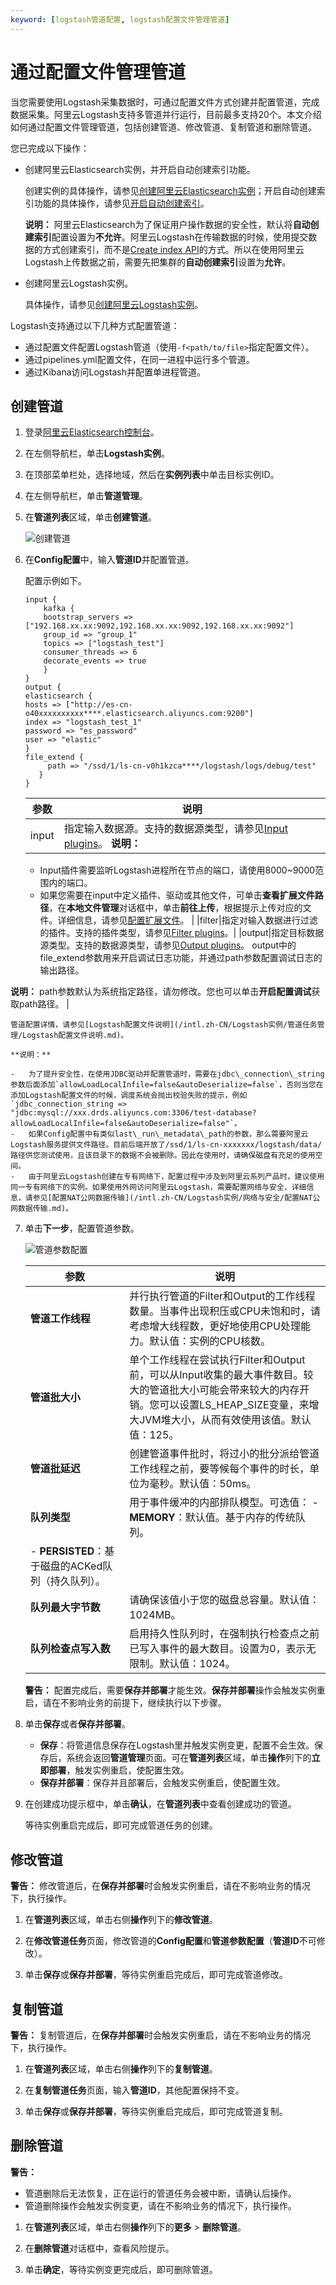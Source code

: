 ```yaml
---
keyword: [logstash管道配置, logstash配置文件管理管道]
---
```


# 通过配置文件管理管道

当您需要使用Logstash采集数据时，可通过配置文件方式创建并配置管道，完成数据采集。阿里云Logstash支持多管道并行运行，目前最多支持20个。本文介绍如何通过配置文件管理管道，包括创建管道、修改管道、复制管道和删除管道。

您已完成以下操作：

-   创建阿里云Elasticsearch实例，并开启自动创建索引功能。

    创建实例的具体操作，请参见[创建阿里云Elasticsearch实例](/intl.zh-CN/快速入门/步骤一：创建实例/创建阿里云Elasticsearch实例.md)；开启自动创建索引功能的具体操作，请参见[开启自动创建索引](/intl.zh-CN/快速入门/步骤二：配置实例（可选）.md)。

    **说明：** 阿里云Elasticsearch为了保证用户操作数据的安全性，默认将**自动创建索引**配置设置为**不允许**。阿里云Logstash在传输数据的时候，使用提交数据的方式创建索引，而不是[Create index API](https://www.elastic.co/guide/en/elasticsearch/reference/current/indices-create-index.html)的方式。所以在使用阿里云Logstash上传数据之前，需要先把集群的**自动创建索引**设置为**允许**。

-   创建阿里云Logstash实例。

    具体操作，请参见[创建阿里云Logstash实例](/intl.zh-CN/Logstash实例/快速入门/步骤一：创建实例/创建阿里云Logstash实例.md)。


Logstash支持通过以下几种方式配置管道：

-   通过配置文件配置Logstash管道（使用`-f<path/to/file>`指定配置文件）。
-   通过pipelines.yml配置文件，在同一进程中运行多个管道。
-   通过Kibana访问Logstash并配置单进程管道。

## 创建管道

1.  登录[阿里云Elasticsearch控制台](https://elasticsearch.console.aliyun.com/#/home)。

2.  在左侧导航栏，单击**Logstash实例**。

3.  在顶部菜单栏处，选择地域，然后在**实例列表**中单击目标实例ID。

4.  在左侧导航栏，单击**管道管理**。

5.  在**管道列表**区域，单击**创建管道**。

    ![创建管道](https://static-aliyun-doc.oss-accelerate.aliyuncs.com/assets/img/zh-CN/2312659951/p95025.png)

6.  在**Config配置**中，输入**管道ID**并配置管道。

    配置示例如下。

    ```
    input {
        kafka {
        bootstrap_servers => ["192.168.xx.xx:9092,192.168.xx.xx:9092,192.168.xx.xx:9092"]
        group_id => "group_1"
        topics => ["logstash_test"]
        consumer_threads => 6
        decorate_events => true
        }
    }
    output {
    elasticsearch {
    hosts => ["http://es-cn-o40xxxxxxxxxx****.elasticsearch.aliyuncs.com:9200"]
    index => "logstash_test_1"
    password => "es_password"
    user => "elastic"
    }  
    file_extend {
         path => "/ssd/1/ls-cn-v0h1kzca****/logstash/logs/debug/test"
       }
    }
    ```

    |参数|说明|
    |--|--|
    |input|指定输入数据源。支持的数据源类型，请参见[Input plugins](https://www.elastic.co/guide/en/logstash/7.4/input-plugins.html)。 **说明：**

    -   Input插件需要监听Logstash进程所在节点的端口，请使用8000~9000范围内的端口。
    -   如果您需要在input中定义插件、驱动或其他文件，可单击**查看扩展文件路径**，在**本地文件管理**对话框中，单击**前往上传**，根据提示上传对应的文件。详细信息，请参见[配置扩展文件](/intl.zh-CN/Logstash实例/集群配置/配置扩展文件.md)。 |
    |filter|指定对输入数据进行过滤的插件。支持的插件类型，请参见[Filter plugins](https://www.elastic.co/guide/en/logstash/7.4/filter-plugins.html)。|
    |output|指定目标数据源类型。支持的数据源类型，请参见[Output plugins](https://www.elastic.co/guide/en/logstash/7.4/output-plugins.html)。 output中的file\_extend参数用来开启调试日志功能，并通过path参数配置调试日志的输出路径。

**说明：** path参数默认为系统指定路径，请勿修改。您也可以单击**开启配置调试**获取path路径。 |

    管道配置详情，请参见[Logstash配置文件说明](/intl.zh-CN/Logstash实例/管道任务管理/Logstash配置文件说明.md)。

    **说明：**

    -   为了提升安全性，在使用JDBC驱动并配置管道时，需要在jdbc\_connection\_string参数后面添加`allowLoadLocalInfile=false&autoDeserialize=false`，否则当您在添加Logstash配置文件的时候，调度系统会抛出校验失败的提示，例如`jdbc_connection_string => "jdbc:mysql://xxx.drds.aliyuncs.com:3306/test-database?allowLoadLocalInfile=false&autoDeserialize=false"`。
    -   如果Config配置中有类似last\_run\_metadata\_path的参数，那么需要阿里云Logstash服务提供文件路径。目前后端开放了/ssd/1/ls-cn-xxxxxxx/logstash/data/路径供您测试使用，且该目录下的数据不会被删除。因此在使用时，请确保磁盘有充足的使用空间。
    -   由于阿里云Logstash创建在专有网络下，配置过程中涉及到阿里云系列产品时，建议使用同一专有网络下的实例。如果使用外网访问阿里云Logstash，需要配置网络与安全，详细信息，请参见[配置NAT公网数据传输](/intl.zh-CN/Logstash实例/网络与安全/配置NAT公网数据传输.md)。
7.  单击**下一步**，配置管道参数。

    ![管道参数配置](https://static-aliyun-doc.oss-accelerate.aliyuncs.com/assets/img/zh-CN/2312659951/p67293.png)

    |参数|说明|
    |--|--|
    |**管道工作线程**|并行执行管道的Filter和Output的工作线程数量。当事件出现积压或CPU未饱和时，请考虑增大线程数，更好地使用CPU处理能力。默认值：实例的CPU核数。|
    |**管道批大小**|单个工作线程在尝试执行Filter和Output前，可以从Input收集的最大事件数目。较大的管道批大小可能会带来较大的内存开销。您可以设置LS\_HEAP\_SIZE变量，来增大JVM堆大小，从而有效使用该值。默认值：125。|
    |**管道批延迟**|创建管道事件批时，将过小的批分派给管道工作线程之前，要等候每个事件的时长，单位为毫秒。默认值：50ms。|
    |**队列类型**|用于事件缓冲的内部排队模型。可选值：     -   **MEMORY**：默认值。基于内存的传统队列。
    -   **PERSISTED**：基于磁盘的ACKed队列（持久队列）。 |
    |**队列最大字节数**|请确保该值小于您的磁盘总容量。默认值：1024MB。|
    |**队列检查点写入数**|启用持久性队列时，在强制执行检查点之前已写入事件的最大数目。设置为0，表示无限制。默认值：1024。|

    **警告：** 配置完成后，需要**保存并部署**才能生效。**保存并部署**操作会触发实例重启，请在不影响业务的前提下，继续执行以下步骤。

8.  单击**保存**或者**保存并部署**。

    -   **保存**：将管道信息保存在Logstash里并触发实例变更，配置不会生效。保存后，系统会返回**管道管理**页面。可在**管道列表**区域，单击**操作**列下的**立即部署**，触发实例重启，使配置生效。
    -   **保存并部署**：保存并且部署后，会触发实例重启，使配置生效。
9.  在创建成功提示框中，单击**确认**，在**管道列表**中查看创建成功的管道。

    等待实例重启完成后，即可完成管道任务的创建。


## 修改管道

**警告：** 修改管道后，在**保存并部署**时会触发实例重启，请在不影响业务的情况下，执行操作。

1.  在**管道列表**区域，单击右侧**操作**列下的**修改管道**。

2.  在**修改管道任务**页面，修改管道的**Config配置**和**管道参数配置**（**管道ID**不可修改）。

3.  单击**保存**或**保存并部署**，等待实例重启完成后，即可完成管道修改。


## 复制管道

**警告：** 复制管道后，在**保存并部署**时会触发实例重启，请在不影响业务的情况下，执行操作。

1.  在**管道列表**区域，单击右侧**操作**列下的**复制管道**。

2.  在**复制管道任务**页面，输入**管道ID**，其他配置保持不变。

3.  单击**保存**或**保存并部署**，等待实例重启完成后，即可完成管道复制。


## 删除管道

**警告：**

-   管道删除后无法恢复，正在运行的管道任务会被中断，请确认后操作。
-   管道删除操作会触发实例变更，请在不影响业务的情况下，执行操作。

1.  在**管道列表**区域，单击右侧**操作**列下的**更多** \> **删除管道**。

2.  在**删除管道**对话框中，查看风险提示。

3.  单击**确定**，等待实例变更完成后，即可删除管道。


